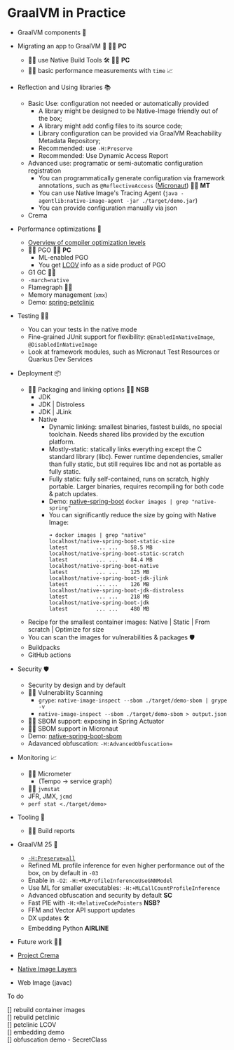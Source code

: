 # GraalVM in Practice

* GraalVM components 🐰
* Migrating an app to GraalVM 🤖 👩‍💻 **PC**
  * 👩‍💻 use Native Build Tools 🛠️ 👩‍💻 **PC**
  * 👩‍💻 basic performance measurements with `time` 📈
* Reflection and Using libraries 📚
  * Basic Use: configuration not needed or automatically provided
    * A library might be designed to be Native-Image friendly out of the box;
    * A library might add config files to its source code;
    * Library configuration can be provided via GraalVM Reachability Metadata Repository;
    * Recommended: use `-H:Preserve`
    * Recommended: Use Dynamic Access Report
  * Advanced use: programatic or semi-automatic configuration registration
    * You can programmatically generate configuration via framework annotations, such as `@ReflectiveAccess` ([Micronaut](https://guides.micronaut.io/latest/micronaut-graalvm-reflection-maven-java.html)) 👩‍💻 **MT**
    * You can use Native Image's Tracing Agent (`java -agentlib:native-image-agent -jar ./target/demo.jar`)
    *  You can provide configuration manually via json
  * Crema
* Performance optimizations 🚀
  * [Overview of compiler optimization levels](https://github.com/alina-yur/native-spring-boot?tab=readme-ov-file#optimization-levels-in-native-image)
  * 👩‍💻 PGO 👩‍💻 **PC**
    * ML-enabled PGO
    * You get [LCOV](https://www.graalvm.org/latest/reference-manual/native-image/optimizations-and-performance/PGO/LCOV/) info as a side product of PGO
  * G1 GC 👩‍💻
  * `-march=native`
  * Flamegraph 👩‍💻
  * Memory management (`xmx`)
  * Demo: [spring-petclinic](https://github.com/spring-projects/spring-petclinic)
* Testing 👨‍🔬
  * You can your tests in the native mode
  * Fine-grained JUnit support for flexibility: `@EnabledInNativeImage`, `@DisabledInNativeImage`
  * Look at framework modules, such as Micronaut Test Resources or Quarkus Dev Services
* Deployment 📦
  * 👩‍💻 Packaging and linking options 👩‍💻 **NSB**
    * JDK 
    * JDK | Distroless
    * JDK | JLink
    * Native
      * Dynamic linking: smallest binaries, fastest builds, no special toolchain. Needs shared libs provided by the excution platform.
      * Mostly-static: statically links everything except the C standard library (libc). Fewer runtime dependencies, smaller than fully static, but still requires libc and not as portable as fully static.
      * Fully static: fully self-contained, runs on scratch, highly portable. Larger binaries, requires recompiling for both code & patch updates.
      *  Demo: [native-spring-boot](https://github.com/alina-yur/native-spring-boot) `docker images | grep "native-spring"`
       * You can significantly reduce the size by going with Native Image:
          ```shell
          ➜ docker images | grep "native"                                                                
          localhost/native-spring-boot-static-size            latest         ... ...    58.5 MB
          localhost/native-spring-boot-static-scratch         latest         ... ...    84.4 MB
          localhost/native-spring-boot-native                 latest         ... ...    125 MB
          localhost/native-spring-boot-jdk-jlink              latest         ... ...    126 MB
          localhost/native-spring-boot-jdk-distroless         latest         ... ...    218 MB
          localhost/native-spring-boot-jdk                    latest         ... ...    480 MB
          ```
  * Recipe for the smallest container images: Native | Static | From scratch | Optimize for size
  * You can scan the images for vulnerabilities & packages 🛡️
  * Buildpacks
  * GitHub actions
* Security 🛡️
  *  Security by design and by default
  * 👩‍💻 Vulnerability Scanning
    * `grype`: `native-image-inspect --sbom ./target/demo-sbom | grype -v`
    * `native-image-inspect --sbom ./target/demo-sbom > output.json`
  * 👩‍💻 SBOM support: exposing in Spring Actuator
  * 👩‍💻 SBOM support in Micronaut
  * Demo: [native-spring-boot-sbom](https://github.com/alina-yur/native-spring-boot-sbom)
  * Adavanced obfuscation: `-H:AdvancedObfuscation=`

* Monitoring 📈
  * 👩‍💻 Micrometer
    * (Tempo -> service graph)
  * 👩‍💻 `jvmstat` <!-- visualvm --jdkhome /Users/ayurenko/.sdkman/candidates/java/24-graal --> 
  * JFR, JMX, `jcmd`
  * `perf stat <./target/demo>`
* Tooling 🔮
  * 👩‍💻 Build reports
* GraalVM 25 🐰
  * [`-H:Preserve=all`](https://github.com/oracle/graal/pull/10180)
  * Refined ML profile inference for even higher performance out of the box, on by default in `-03`
   * Enable in `-O2`: `-H:+MLProfileInferenceUseGNNModel`
  * Use ML for smaller executables: `-H:+MLCallCountProfileInference`
  * Advanced obfuscation and security by default **SC**
  * Fast PIE with `-H:+RelativeCodePointers` **NSB?**
  * FFM and Vector API support updates
  * DX updates 🛠️
  * Embedding Python **AIRLINE**
* Future work 👩‍🔬
 * [Project Crema](https://github.com/orgs/oracle/projects/6?pane=issue&itemId=113766307&issue=oracle%7Cgraal%7C11327)
 * [Native Image Layers](https://github.com/oracle/graal/issues/7626)
 * Web Image (javac)
 


To do 

<!-- ssh -o ServerAliveInterval=60 opc@alina-oracledeveloper-->
[] rebuild container images <br>
[] rebuild petclinic <br>
[] petclinic LCOV <br>
[] embedding demo <br>
[] obfuscation demo - SecretClass <br>
